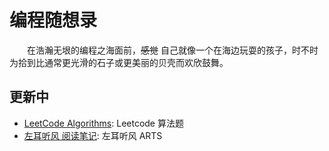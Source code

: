 # 编程随想录

&emsp;&emsp;在浩瀚无垠的编程之海面前，~~感觉~~ 自己就像一个在海边玩耍的孩子，时不时为拾到比通常更光滑的石子或更美丽的贝壳而欢欣鼓舞。

## 更新中
 - [LeetCode Algorithms](https://github.com/yijiantao/WorkSpace/tree/master/LeetCode%20Algorithms): Leetcode 算法题
 - [左耳听风 阅读笔记](https://github.com/yijiantao/WorkSpace/tree/master/Notebook/ARTS): 左耳听风 ARTS
